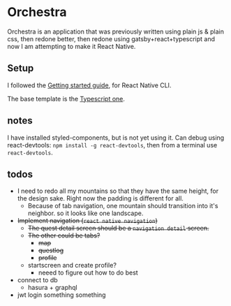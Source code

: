 # Orchestra

Orchestra is an application that was previously written using plain js & plain css, then redone better, then redone using gatsby+react+typescript and now I am attempting to make it React Native.

## Setup

I followed the [Getting started guide](https://reactnative.dev/docs/0.60/getting-started), for React Native CLI.

The base template is the [Typescript one](https://reactnative.dev/docs/typescript).

## notes

I have installed styled-components, but is not yet using it.
Can debug using react-devtools: `npm install -g react-devtools`, then from a terminal use `react-devtools`.

## todos

- I need to redo all my mountains so that they have the same height, for the design sake. Right now the padding is different for all.
  - Because of tab navigation, one mountain should transition into it's neighbor. so it looks like one landscape.
- ~~Implement navigation (`react native navigation`)~~
  - ~~The quest detail screen should be a `navigation detail` screen.~~
  - ~~The other could be tabs?~~
    - ~~map~~
    - ~~questlog~~
    - ~~profile~~
  - startscreen and create profile?
    - neeed to figure out how to do best
- connect to db
  - hasura + graphql
- jwt login something something
